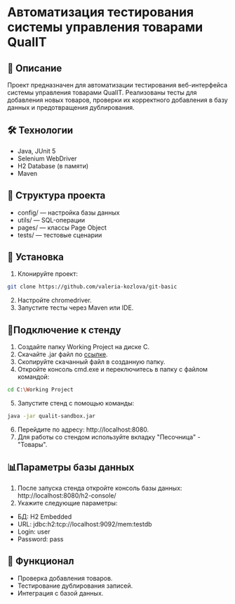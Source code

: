 # Автоматизация тестирования системы управления товарами QualIT
## 📄 Описание
Проект предназначен для автоматизации тестирования веб-интерфейса системы управления товарами QualIT. Реализованы тесты для добавления новых товаров, проверки их корректного добавления в базу данных и предотвращения дублирования.

## 🛠 Технологии
- Java, JUnit 5
- Selenium WebDriver
- H2 Database (в памяти)
- Maven
## 📂 Структура проекта
- config/ — настройка базы данных
- utils/ — SQL-операции
- pages/ — классы Page Object
- tests/ — тестовые сценарии
## 🚀 Установка
1. Клонируйте проект:
```bash
git clone https://github.com/valeria-kozlova/git-basic
```
2. Настройте chromedriver.
3. Запустите тесты через Maven или IDE.
## 🔌Подключение к стенду
1. Создайте папку Working Project на диске C.
2. Скачайте .jar файл по [ссылке](https://drive.google.com/file/d/18bI8rR9uPjVUNbSPIXBs84qViW0_VFpg/view).
3. Скопируйте скачанный файл в созданную папку.
4. Откройте консоль cmd.exe и переключитесь в папку с файлом командой:
```bash
cd C:\Working Project
```
5. Запустите стенд с помощью команды:
```bash
java -jar qualit-sandbox.jar
```
6. Перейдите по адресу: http://localhost:8080.
7. Для работы со стендом используйте вкладку "Песочница" - "Товары".
## 📊Параметры базы данных
1. После запуска стенда откройте консоль базы данных: http://localhost:8080/h2-console/
2. Укажите следующие параметры:
- БД: H2 Embedded
- URL: jdbc:h2:tcp://localhost:9092/mem:testdb
- Login: user
- Password: pass
## 🌟 Функционал
- Проверка добавления товаров.
- Тестирование дублирования записей.
- Интеграция с базой данных.
